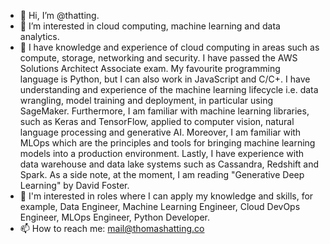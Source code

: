 - 👋 Hi, I’m @thatting.
- 👀 I’m interested in cloud computing, machine learning and data analytics. 
- 🌱  I have knowledge and experience of cloud computing in areas such as compute, storage, networking and security. I have passed the AWS Solutions Architect Associate exam. My favourite programming language is Python, but I can also work in JavaScript and C/C+. I have understanding and experience of the machine learning lifecycle i.e. data wrangling, model training and deployment, in particular using SageMaker. Furthermore, I am familiar with machine learning libraries, such as Keras and TensorFlow, applied to computer vision, natural language processing and generative AI. Moreover, I am familiar with MLOps which are the principles and tools for bringing machine learning models into a production environment. Lastly, I have experience with data warehouse and data lake systems such as Cassandra, Redshift and Spark. As a side note, at the moment, I am reading "Generative Deep Learning" by David Foster. 
- 💞️ I'm interested in roles where I can apply my knowledge and skills, for example, Data Engineer, Machine Learning Engineer, Cloud DevOps Engineer, MLOps Engineer, Python Developer. 
- 📫 How to reach me: mail@thomashatting.co

<!---
thatting/thatting is a ✨ special ✨ repository because its `README.md` (this file) appears on your GitHub profile.
You can click the Preview link to take a look at your changes.
--->
